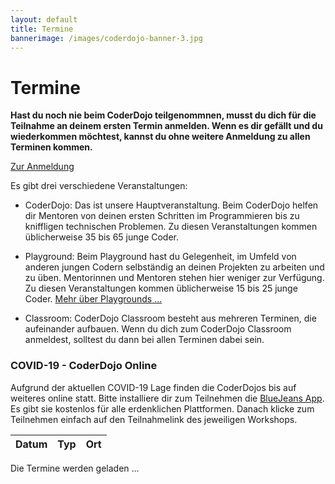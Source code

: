 ```yaml
---
layout: default
title: Termine
bannerimage: /images/coderdojo-banner-3.jpg
---
```


# Termine

**Hast du noch nie beim CoderDojo teilgenommnen, musst du dich für die Teilnahme an deinem ersten Termin anmelden. Wenn es dir gefällt und du wiederkommen möchtest, kannst du ohne weitere Anmeldung zu allen Terminen kommen.**

<p class="text-center"><a class="btn btn-material-light-blue-700" href="/anmeldung.html">Zur Anmeldung</a></p>

Es gibt drei verschiedene Veranstaltungen:

- <span class="type-coderdojo">CoderDojo</span>: Das ist unsere Hauptveranstaltung. Beim CoderDojo helfen dir Mentoren von deinen ersten Schritten im Programmieren bis zu kniffligen technischen Problemen. Zu diesen Veranstaltungen kommen üblicherweise 35 bis 65 junge Coder.

- <span class="type-playground">Playground</span>: Beim Playground hast du Gelegenheit, im Umfeld von anderen jungen Codern selbständig an deinen Projekten zu arbeiten und zu üben. Mentorinnen und Mentoren stehen hier weniger zur Verfügung. Zu diesen Veranstaltungen kommen üblicherweise 15 bis 25 junge Coder. [Mehr über Playgrounds&nbsp;...](/infos/playground.html)

- <span class="type-classroom">Classroom</span>: CoderDojo Classroom besteht aus mehreren Terminen, die aufeinander aufbauen. Wenn du dich zum CoderDojo Classroom anmeldest, solltest du dann bei allen Terminen dabei sein.

<div class="corona-info">
<h3>COVID-19 - CoderDojo Online</h3>
Aufgrund der aktuellen COVID-19 Lage finden die CoderDojos bis auf weiteres online statt. Bitte installiere dir zum Teilnehmen die <a href="https://www.bluejeans.com/downloads" target="_blank">BlueJeans App</a>. Es gibt sie kostenlos für alle erdenklichen Plattformen. Danach klicke zum Teilnehmen einfach auf den Teilnahmelink des jeweiligen Workshops.</div>

<table class="table" id="eventsTable">
	<thead>
		<tr>
			<th>Datum</th>
			<th>Typ</th>
			<th>Ort</th>
		</tr>
	</thead>
	<tbody>
	</tbody>
</table>

<p class="loadingText">Die Termine werden geladen ...</p>

<script language="javascript">
	Date.prototype.addDays = function(days) {
		var dat = new Date(this.valueOf());
		dat.setDate(dat.getDate() + days);
		return dat;
	}

	var eventsTable = $("#eventsTable");

	$.get("https://participants-management-service.azurewebsites.net/api/events/?past=false", function(data) {
		var additionalEvents = [
			{ date: new Date(2017, 6, 7), title: "Sommerferien 2017", type: "header" },
			{ date: new Date(2017, 6, 13), title: "Sommerferien 2017", type: "header" },
			{ date: new Date(2017, 8, 14), title: "Wintersemester 2017 / 2018", type: "header" }
		].filter(function(event) { return event.date >= new Date(); });
		
		data = data.concat(additionalEvents).sort(function(a, b) {
			a = new Date(a.date);
			b = new Date(b.date);
			return a > b ? 1 : a < b ? -1 : 0;
		});

		var row = "<tr>";
		row += "<td>Freitag, 04. April 2020</td>";
		row += "<td class='type-coderdojo'>CoderDojo Online</td>";
		row += "<td>";

		var workshops = [];
		
		workshops.push({
			title: "14:00 - 16:00 Virtuelle Elektronik",
			description: "Bei Günther und Michael könnt ihr virtuell Elektronik basteln mit <a href=\"https://www.tinkercad.com/\" target=\"_blank\">Tinkercad</a>. Ihr werdet Schaltungen bauen und braucht dafür weder Lötkolben noch Bauteile. Dieser Workshop ist offen für alle, nicht nur für Teilnehmerinnen und Teilnehmern vom CoderDojo Elektronik Classroom.",
			prerequisites: "<ul><li>Legt euch ein Konto (Personal Account) bei TinkerCAD an: <a href=\"https://www.tinkercad.com/join\" target=\"_blank\">https://www.tinkercad.com/join</a></li></ul>",
			link: "https://bluejeans.com/925481189"
		});

		workshops.push({
			title: "14:00 - 16:00 Browser Game mit JavaScript",
			description: "Letzte Woche hat Matthias mit euch im JavaScript-Workshop ein Browser Game mit JavaScript begonnen. Alle, die letzte Woche dabei waren, können das Spiel diese Woche mit Matthias fertig machen.",
			prerequisites: "<ul><li>Visual Studio Code: <a href=\"https://code.visualstudio.com/\" target=\"_blank\">https://code.visualstudio.com/</a></li><li>Node.js (LTS-Version): <a href=\"https://nodejs.org/en/\" target=\"_blank\">https://nodejs.org/en/</a></li></ul>",
			link: "https://bluejeans.com/294267547"
		});

		workshops.push({
			title: "14:00 - 16:00 Programmieren von Web Apps und Webseiten",
			description: "Möchtet ihr mehr über das Programmieren von Web Apps und Webseiten lernen? Dann ist der Workshop über HTML und CSS mit Rainer, Karin und Cornelia der richtige. Anfänger*innen lernen die Basics und erfahrenere Coder lernen viele Tricks rund ums Web.",
			prerequisites: "<ul><li>Visual Studio Code: <a href=\"https://code.visualstudio.com/\" target=\"_blank\">https://code.visualstudio.com/</a></li><li>Node.js (LTS-Version): <a href=\"https://nodejs.org/en/\" target=\"_blank\">https://nodejs.org/en/</a></li></ul>",
			link: "https://bluejeans.com/726759318"
		});

		workshops.push({
			title: "14:00 - 16:00 Java mit Greenfoot",
			description: "Greenfoot ist eine super Plattform zum spielerischen Lernen von Java. Ihr könnt mit Markus einen Blick auf <a href=\"https://www.greenfoot.org/\" target=\"_blank\">Greenfoot</a> werfen und dabei in Java einsteigen oder euer Java-Wissen vertiefen.",
			prerequisites: "<ul><li>Greenfoot: <a href=\"https://www.greenfoot.org/\" target=\"_blank\">https://www.greenfoot.org/</a></li></ul>",
			link: "https://bluejeans.com/622647341"
		});

		workshops.push({
			title: "16:00 - 18:00 Grundlagen der Spieleentwicklung mit Java",
			description: "Thomas macht mit seinem Java Workshop weiter. Diesmal dreht sich alles um Spielemechanik. Ihr lernt die Grundlagen der Spieleentwicklung mit Java besser kennen.",
			prerequisites: "<ul><li>JDK der Java SE14: <a href=\"https://www.oracle.com/java/technologies/javase-downloads.html\" target=\"_blank\">https://www.oracle.com/java/technologies/javase-downloads.html</a></li><li>IntelliJ IDEA (Community Edition): <a href=\"https://www.jetbrains.com/de-de/idea/download/#section=windows\" target=\"_blank\">https://www.jetbrains.com/de-de/idea/download/#section=windows</a></li></ul>",
			link: "https://bluejeans.com/222168253"
		});

		workshops.push({
			title: "16:00 - 18:00 Scratch Anfängerworkshop",
			description: "Natürlich darf ein Workshop für Anfänger*innen mit Scratch im CoderDojo nicht fehlen. Wenn ihr noch nie mit Scratch gearbeitet habt, dann könnt ihr in diesem Workshop mit Silke, Lotte und Gerlinde euer erstes Computerspiel programmieren!",
			prerequisites: "<ul><li>Scratch: <a href=\"https://scratch.mit.edu/download\" target=\"_blank\">https://scratch.mit.edu/download</a></li></ul>",
			link: "https://bluejeans.com/183964824"
		});

		workshops.push({
			title: "16:00 - 18:00 Scratch Space Shooter",
			description: "Habt ihr schon ein wenig Scratch-Erfahrung? Dann möchtet ihr vielleicht ein etwas spannenderes Scratch-Beispiel mit Hans-Peter machen. Er wird mit euch einen Space Shooter bauen.",
			prerequisites: "<ul><li>Scratch: <a href=\"https://scratch.mit.edu/download\" target=\"_blank\">https://scratch.mit.edu/download</a></li></ul>",
			link: "https://bluejeans.com/499993405"
		});

		workshops.forEach(function(w) {
			row += "<p><span class=\"workshop-title\">" + w.title + "</span></p><p>" + w.description + "</p><p><b>Voraussetzungen</b></p><p>" + w.prerequisites + "</p><p><b>Link zum Teilnehmen:</b> <a href='" + w.link + "' target='_blank'>" + w.link + "</a></p>";
		});

		row += "</td>";
		row += "</tr>";

		eventsTable.append(row);

		data.filter(function(event) { return moment(new Date(event.date)).startOf("day").format('YYYY-MM-DD') != '2020-04-03'; }).forEach(function(event) {
			var row = "";

			if (event.type == "header") {
				row = "<tr class='subtitle'><td colspan='3'>" + event.title + "</td></tr>";
			} else {
				var date = moment(new Date(event.date)).startOf("day");
				var formattedDate = date.format("YYYY-MM-DD");

				/*row = "<tr";
				if (event.type == "playground") {
					row += " class='playground'";
				} else if (event.type == "bootcamp") {
					row += " class='bootcamp'";
				} else {
					row += " class='coderdojo'";
				}*/

				row += "<tr>";
				if (event.type == "classroom") {
					row += "<td>";
                    for (var i = 0; i < event.dates.length; i++) {
                        var classroomDate = moment(new Date(event.dates[i])).startOf("day");
                        row += "<span class='nowrap'>" + classroomDate.format("dddd, DD. MMMM YYYY") + "</span>" + "<br/>";
						if (event.title == "Elektronik") {
							row += "15:00 - 17:30<br/>";
						} else {
							row += "16:00 - 18:00<br/>";
						}
                    }
                    row += "</td>";
				} else if (event.type == "bootcamp") {
					row += "<td><span class='nowrap'>" + date.format("dddd, DD. MMMM YYYY") + "</span><br/>13:30 - 18:30</td>";
				} else {
					row += "<td><span class='nowrap'>" + date.format("dddd, DD. MMMM YYYY") + "</span><br/>16:00 - 18:00</td>";
				}

				if (event.type == "playground") {
					row += "<td class='type-playground'>Playground";
				} else if (event.type == "bootcamp") {
					row += "<td class='type-bootcamp'>Bootcamp";
                } else if (event.type == "classroom") {
					row += "<td class='type-classroom'>Classroom";
				} else {
					row += "<td class='type-coderdojo'>CoderDojo";
				}
				row += "</td>";

				row += "<td>";

                if (event.type == "classroom") {
                    row += "<b>CoderDojo Classroom - " + event.title + "</b>";
                    row += "<br/><br/>";
                    row += event.description;
                    row += "<br/><br/>";
                    var mailBody = "Hallo CoderDojo Team,%0D%0A%0D%0Aich möchte mich zum Kurs CoderDojo Classroom - " + event.title + " anmelden.%0D%0A%0D%0AVorname: %0D%0ANachname: %0D%0AAlter: %0D%0A";
                    row += "<b>Anmeldung unter <a href='mailto:info@coderdojo-linz.org?subject=Anmeldung zu CoderDojo Classroom - " + event.title + "&body=" + mailBody + "'>info@coderdojo-linz.org</a></b>";
                    row += "<br/><br/>";
                } else if (event.type == "bootcamp") {
					row += "<b>" + event.title + "</b>";
                    row += "<br/><br/>";
                    row += event.description;
                    row += "<br/><br/>";
					row += "<b><a href=\"https://www.globalazurebootcamp.at/junior-bootcamp/\" target=\"_blank\">Weitere Infos ...</a></b>";
					row += "<br/><br/>";
				}

				/*if (event.type == "playground") {
					row += "Playground<br/>";
				} else if (event.type == "bootcamp") {
					row += "Junior Bootcamp - im Rahmen des <a href='https://coding-club-linz.github.io/global-azure-bootcamp-2017/junior-bootcamp.html' target='_blank'>Global Azure Bootcamps</a><br/>";
					row += "für junge Coder ab 13 Jahren<br/>";
				} else {
					row += "CoderDojo<br/>";
				}*/
				
				if (event.location) {
					row += event.location;
				} else {
					if (event.type == "playground") {
						row += "<a href=\"http://www.linz.at/wissensturm/anreise.asp\" target=\"_blank\">Wissensturm</a>, Raum 10.02, Kärtnerstraße 26, 4020 Linz";
					} else {
						row += "<a href=\"http://www.linz.at/wissensturm/anreise.asp\" target=\"_blank\">Wissensturm</a>, Veranstaltungssaal E09, Kärtnerstraße 26, 4020 Linz";
					}
				}

				if (event.sponsor) {
					row += "<br/><span class=\"sponsor\">Sponsored by " + event.sponsor + "</a>";
				}

				row += "</td>";
		
				row += "</tr>";
			}

			eventsTable.append(row);
		});

		$(".loadingText").hide();
	});
</script>
